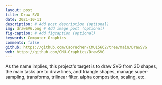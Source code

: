 ```yaml
---
layout: post
title: Draw SVG
date: 2021-10-11
description: # Add post description (optional)
img: drawSVG.png # Add image post (optional)
fig-caption: # Add figcaption (optional)
keywords: Computer Graphics
comments: false
github: https://github.com/CaoYuchen/CMU15662/tree/main/DrawSVG
web: https://github.com/CMU-Graphics/DrawSVG
---
```



As the name implies, this project's target is to draw SVG from 3D shapes, the main tasks are to draw lines, and triangle shapes, manage super-sampling, transforms, trilinear filter, alpha composition, scaling, etc.